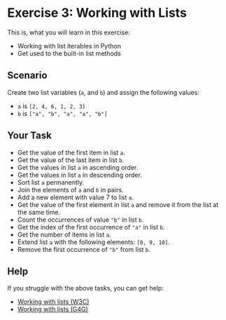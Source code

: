 # Exercise 3: Working with Lists

This is, what you will learn in this exercise:

* Working with list iterables in Python
* Get used to the built-in list methods

## Scenario

Create two list variables (``a``, and ``b``) and assign the following values:

* `a` is `[2, 4, 6, 1, 2, 3]`
* `b` is `["a", "b", "a", "a", "b"]`

## Your Task

* Get the value of the first item in list `a`.
* Get the value of the last item in list `b`.
* Get the values in list `a` in ascending order.
* Get the values in list `a` in descending order.
* Sort list `a` permanently.
* Join the elements of `a` and `b` in pairs.
* Add a new element with value 7 to list `a`.
* Get the value of the first element in list `a` and remove it from the list at the same time.
* Count the occurrences of value `"b"` in list `b`.
* Get the index of the first occurrence of `"a"` in list `b`.
* Get the number of items in list `a`.
* Extend list `a` with the following elements: `[8, 9, 10]`.
* Remove the first occurrence of `"b"` from list `b`.

## Help

If you struggle with the above tasks, you can get help:

* [Working with lists (W3C)](https://www.w3schools.com/python/python_lists.asp)
* [Working with lists (G4G)](https://www.geeksforgeeks.org/python-lists/)
